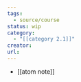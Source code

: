 ```yaml
---
tags:
  - source/course
status: wip
category:
  - "[[category 2.1]]"
creator: 
url:
---
```


- [[atom note]]